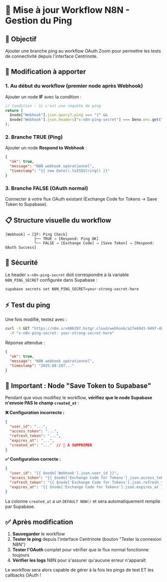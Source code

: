 # 🏓 Mise à jour Workflow N8N - Gestion du Ping

## 🎯 Objectif
Ajouter une branche ping au workflow OAuth Zoom pour permettre les tests de connectivité depuis l'interface Centrinote.

## 🔧 Modification à apporter

### 1. **Au début du workflow** (premier node après Webhook)

Ajouter un node **IF** avec la condition :

```javascript
// Condition : Si c'est une requête de ping
return (
  $node["Webhook"].json.query?.ping === "1" && 
  $node["Webhook"].json.headers["x-n8n-ping-secret"] === Deno.env.get("N8N_PING_SECRET")
);
```

### 2. **Branche TRUE (Ping)**

Ajouter un node **Respond to Webhook** :
```json
{
  "ok": true,
  "message": "N8N webhook opérationnel",
  "timestamp": "{{ new Date().toISOString() }}"
}
```

### 3. **Branche FALSE (OAuth normal)**

Connecter à votre flux OAuth existant (Exchange Code for Tokens → Save Token to Supabase).

## 📋 Structure visuelle du workflow

```
[Webhook] → [IF: Ping Check]
             ├── TRUE → [Respond: Ping OK]
             └── FALSE → [Exchange Code] → [Save Token] → [Respond: OAuth Success]
```

## 🔐 Sécurité

Le header `x-n8n-ping-secret` doit correspondre à la variable `N8N_PING_SECRET` configurée dans Supabase :

```bash
supabase secrets set N8N_PING_SECRET=your-strong-secret-here
```

## ⚡ Test du ping

Une fois modifié, testez avec :

```bash
curl -X GET "https://n8n.srv886297.hstgr.cloud/webhook/a27e69d1-9497-4816-adba-3dc85dd83f75?ping=1" \
  -H "x-n8n-ping-secret: your-strong-secret-here"
```

Réponse attendue :
```json
{
  "ok": true,
  "message": "N8N webhook opérationnel",
  "timestamp": "2025-08-28T..."
}
```

## 🚨 Important : Node "Save Token to Supabase"

Pendant que vous modifiez le workflow, **vérifiez que le node Supabase n'envoie PAS le champ `created_at`** :

**❌ Configuration incorrecte :**
```json
{
  "user_id": "...",
  "access_token": "...",
  "refresh_token": "...",
  "expires_at": "...",
  "created_at": "..."  // 🚨 À SUPPRIMER
}
```

**✅ Configuration correcte :**
```json
{
  "user_id": "{{ $node['Webhook'].json.user_id }}",
  "access_token": "{{ $node['Exchange Code for Tokens'].json.access_token }}",
  "refresh_token": "{{ $node['Exchange Code for Tokens'].json.refresh_token }}",
  "expires_at": "{{ $node['Exchange Code for Tokens'].json.expires_at }}"
}
```

La colonne `created_at` a un `DEFAULT NOW()` et sera automatiquement remplie par Supabase.

## ✅ Après modification

1. **Sauvegarder** le workflow
2. **Tester le ping** depuis l'interface Centrinote (bouton "Tester la connexion N8N")  
3. **Tester l'OAuth** complet pour vérifier que le flux normal fonctionne toujours
4. **Vérifier les logs** N8N pour s'assurer qu'aucune erreur n'apparaît

Le workflow sera alors capable de gérer à la fois les pings de test ET les callbacks OAuth !